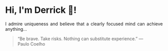# Hi, I'm Derrick 👋!
<p align="justify">I admire uniqueness and believe that a clearly focused mind can achieve anything...</p> 
<!-- #quote-start -->
<blockquote>&ldquo;Be brave. Take risks. Nothing can substitute experience.&rdquo; &mdash; <footer>Paulo Coelho</footer></blockquote>
<!-- #quote-end -->

